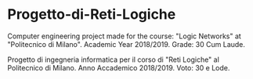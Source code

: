# Progetto-di-Reti-Logiche
Computer engineering project made for the course: "Logic Networks" at "Politecnico di Milano". Academic Year 2018/2019. Grade: 30 Cum Laude.

Progetto di ingegneria informatica per il corso di "Reti Logiche" al Politecnico di Milano. Anno Accademico 2018/2019. Voto: 30 e Lode.
